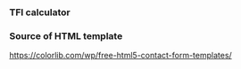 ### TFI calculator


### Source of HTML template
https://colorlib.com/wp/free-html5-contact-form-templates/
